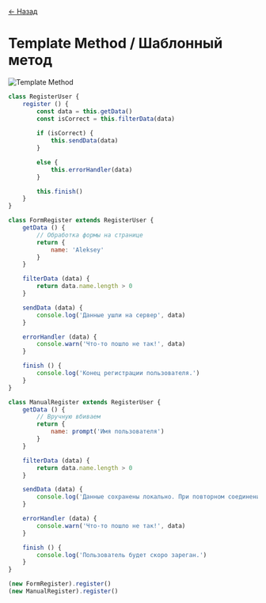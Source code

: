 [← Назад](/README.md "Вернуться на главную страницу")

# Template Method / Шаблонный метод

![Template Method](https://hsto.org/getpro/habr/post_images/2d6/a9d/443/2d6a9d443800486ed3ba432da9954df8.jpg)

```javascript
class RegisterUser {
	register () {
		const data = this.getData()
		const isCorrect = this.filterData(data)
		
		if (isCorrect) {
			this.sendData(data)
		}

		else {
			this.errorHandler(data)
		}

		this.finish()
	}
}

class FormRegister extends RegisterUser {
	getData () {
		// Обработка формы на странице
		return {
			name: 'Aleksey'
		}
	}

	filterData (data) {
		return data.name.length > 0
	}

	sendData (data) {
		console.log('Данные ушли на сервер', data)
	}

	errorHandler (data) {
		console.warn('Что-то пошло не так!', data)
	}

	finish () {
		console.log('Конец регистрации пользователя.')
	}
}

class ManualRegister extends RegisterUser {
	getData () {
		// Вручную вбиваем
		return {
			name: prompt('Имя пользователя')
		}
	}

	filterData (data) {
		return data.name.length > 0
	}

	sendData (data) {
		console.log('Данные сохранены локально. При повторном соединение с сервером данные будут отправлены.', data)
	}

	errorHandler (data) {
		console.warn('Что-то пошло не так!', data)
	}

	finish () {
		console.log('Пользователь будет скоро зареган.')
	}
}

(new FormRegister).register()
(new ManualRegister).register()
```